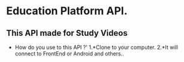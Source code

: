 # Education Platform API.
## This API made for Study Videos 
- How do you use to this API ?'
1.*Clone to your computer.
2.*It will connect to FrontEnd or Android and others..
